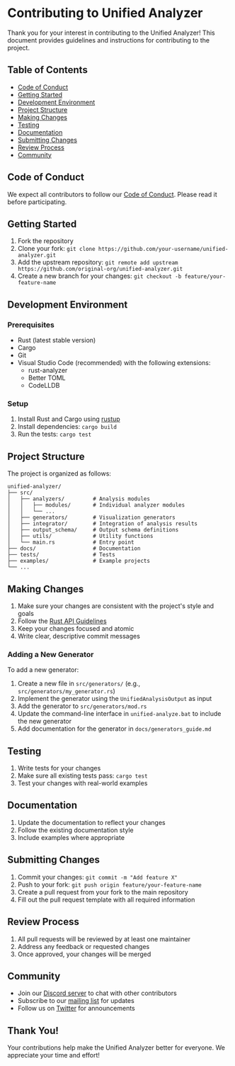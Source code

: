 # Contributing to Unified Analyzer

Thank you for your interest in contributing to the Unified Analyzer! This document provides guidelines and instructions for contributing to the project.

## Table of Contents

- [Code of Conduct](#code-of-conduct)
- [Getting Started](#getting-started)
- [Development Environment](#development-environment)
- [Project Structure](#project-structure)
- [Making Changes](#making-changes)
- [Testing](#testing)
- [Documentation](#documentation)
- [Submitting Changes](#submitting-changes)
- [Review Process](#review-process)
- [Community](#community)

## Code of Conduct

We expect all contributors to follow our [Code of Conduct](CODE_OF_CONDUCT.md). Please read it before participating.

## Getting Started

1. Fork the repository
2. Clone your fork: `git clone https://github.com/your-username/unified-analyzer.git`
3. Add the upstream repository: `git remote add upstream https://github.com/original-org/unified-analyzer.git`
4. Create a new branch for your changes: `git checkout -b feature/your-feature-name`

## Development Environment

### Prerequisites

- Rust (latest stable version)
- Cargo
- Git
- Visual Studio Code (recommended) with the following extensions:
  - rust-analyzer
  - Better TOML
  - CodeLLDB

### Setup

1. Install Rust and Cargo using [rustup](https://rustup.rs/)
2. Install dependencies: `cargo build`
3. Run the tests: `cargo test`

## Project Structure

The project is organized as follows:

```
unified-analyzer/
├── src/
│   ├── analyzers/         # Analysis modules
│   │   ├── modules/       # Individual analyzer modules
│   │   └── ...
│   ├── generators/        # Visualization generators
│   ├── integrator/        # Integration of analysis results
│   ├── output_schema/     # Output schema definitions
│   ├── utils/             # Utility functions
│   └── main.rs            # Entry point
├── docs/                  # Documentation
├── tests/                 # Tests
├── examples/              # Example projects
└── ...
```

## Making Changes

1. Make sure your changes are consistent with the project's style and goals
2. Follow the [Rust API Guidelines](https://rust-lang.github.io/api-guidelines/)
3. Keep your changes focused and atomic
4. Write clear, descriptive commit messages

### Adding a New Generator

To add a new generator:

1. Create a new file in `src/generators/` (e.g., `src/generators/my_generator.rs`)
2. Implement the generator using the `UnifiedAnalysisOutput` as input
3. Add the generator to `src/generators/mod.rs`
4. Update the command-line interface in `unified-analyze.bat` to include the new generator
5. Add documentation for the generator in `docs/generators_guide.md`

## Testing

1. Write tests for your changes
2. Make sure all existing tests pass: `cargo test`
3. Test your changes with real-world examples

## Documentation

1. Update the documentation to reflect your changes
2. Follow the existing documentation style
3. Include examples where appropriate

## Submitting Changes

1. Commit your changes: `git commit -m "Add feature X"`
2. Push to your fork: `git push origin feature/your-feature-name`
3. Create a pull request from your fork to the main repository
4. Fill out the pull request template with all required information

## Review Process

1. All pull requests will be reviewed by at least one maintainer
2. Address any feedback or requested changes
3. Once approved, your changes will be merged

## Community

- Join our [Discord server](https://discord.gg/example) to chat with other contributors
- Subscribe to our [mailing list](https://example.com/mailing-list) for updates
- Follow us on [Twitter](https://twitter.com/example) for announcements

## Thank You!

Your contributions help make the Unified Analyzer better for everyone. We appreciate your time and effort!
